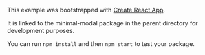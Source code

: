 This example was bootstrapped with [Create React App](https://github.com/facebook/create-react-app).

It is linked to the minimal-modal package in the parent directory for development purposes.

You can run `npm install` and then `npm start` to test your package.
